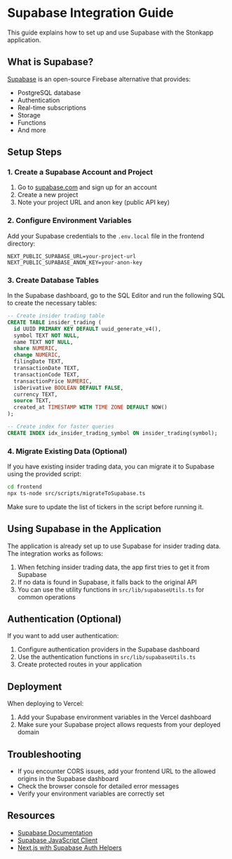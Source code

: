 # Supabase Integration Guide

This guide explains how to set up and use Supabase with the Stonkapp application.

## What is Supabase?

[Supabase](https://supabase.io/) is an open-source Firebase alternative that provides:
- PostgreSQL database
- Authentication
- Real-time subscriptions
- Storage
- Functions
- And more

## Setup Steps

### 1. Create a Supabase Account and Project

1. Go to [supabase.com](https://supabase.com/) and sign up for an account
2. Create a new project
3. Note your project URL and anon key (public API key)

### 2. Configure Environment Variables

Add your Supabase credentials to the `.env.local` file in the frontend directory:

```
NEXT_PUBLIC_SUPABASE_URL=your-project-url
NEXT_PUBLIC_SUPABASE_ANON_KEY=your-anon-key
```

### 3. Create Database Tables

In the Supabase dashboard, go to the SQL Editor and run the following SQL to create the necessary tables:

```sql
-- Create insider trading table
CREATE TABLE insider_trading (
  id UUID PRIMARY KEY DEFAULT uuid_generate_v4(),
  symbol TEXT NOT NULL,
  name TEXT NOT NULL,
  share NUMERIC,
  change NUMERIC,
  filingDate TEXT,
  transactionDate TEXT,
  transactionCode TEXT,
  transactionPrice NUMERIC,
  isDerivative BOOLEAN DEFAULT FALSE,
  currency TEXT,
  source TEXT,
  created_at TIMESTAMP WITH TIME ZONE DEFAULT NOW()
);

-- Create index for faster queries
CREATE INDEX idx_insider_trading_symbol ON insider_trading(symbol);
```

### 4. Migrate Existing Data (Optional)

If you have existing insider trading data, you can migrate it to Supabase using the provided script:

```bash
cd frontend
npx ts-node src/scripts/migrateToSupabase.ts
```

Make sure to update the list of tickers in the script before running it.

## Using Supabase in the Application

The application is already set up to use Supabase for insider trading data. The integration works as follows:

1. When fetching insider trading data, the app first tries to get it from Supabase
2. If no data is found in Supabase, it falls back to the original API
3. You can use the utility functions in `src/lib/supabaseUtils.ts` for common operations

## Authentication (Optional)

If you want to add user authentication:

1. Configure authentication providers in the Supabase dashboard
2. Use the authentication functions in `src/lib/supabaseUtils.ts`
3. Create protected routes in your application

## Deployment

When deploying to Vercel:

1. Add your Supabase environment variables in the Vercel dashboard
2. Make sure your Supabase project allows requests from your deployed domain

## Troubleshooting

- If you encounter CORS issues, add your frontend URL to the allowed origins in the Supabase dashboard
- Check the browser console for detailed error messages
- Verify your environment variables are correctly set

## Resources

- [Supabase Documentation](https://supabase.io/docs)
- [Supabase JavaScript Client](https://supabase.io/docs/reference/javascript/introduction)
- [Next.js with Supabase Auth Helpers](https://github.com/supabase/auth-helpers) 